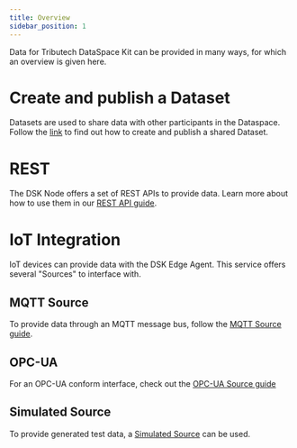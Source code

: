 ```yaml
---
title: Overview
sidebar_position: 1
---
```


Data for Tributech DataSpace Kit can be provided in many ways, for which an overview is given here.

# Create and publish a Dataset

Datasets are used to share data with other participants in the Dataspace. Follow the [link](create_datasets.md) to find out how to create and publish a shared Dataset.

# REST

The DSK Node offers a set of REST APIs to provide data. Learn more about how to use them in our [REST API guide](api/rest.md).

# IoT Integration

IoT devices can provide data with the DSK Edge Agent. This service offers several "Sources" to interface with.

## MQTT Source

To provide data through an MQTT message bus, follow the [MQTT Source guide](iot/mqtt.md).

## OPC-UA

For an OPC-UA conform interface, check out the [OPC-UA Source guide](iot/opc-ua.md)

## Simulated Source

To provide generated test data, a [Simulated Source](iot/simulated.md) can be used.
